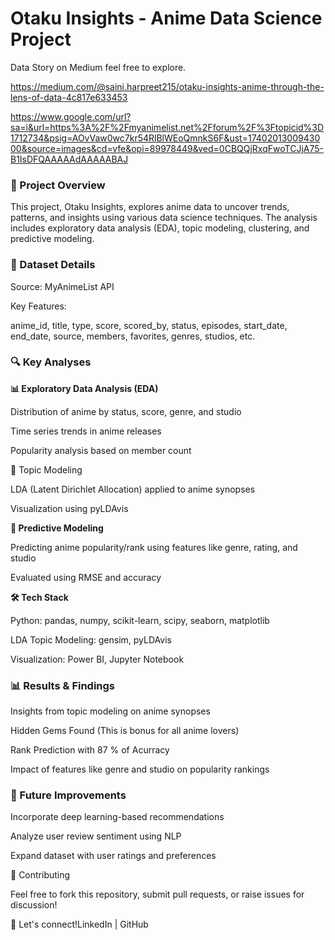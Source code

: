 <h1>Otaku Insights - Anime Data Science Project
</h1>

Data Story on Medium feel free to explore.

https://medium.com/@saini.harpreet215/otaku-insights-anime-through-the-lens-of-data-4c817e633453

https://www.google.com/url?sa=i&url=https%3A%2F%2Fmyanimelist.net%2Fforum%2F%3Ftopicid%3D1712734&psig=AOvVaw0wc7kr54RlBlWEoQmnkS6F&ust=1740201300943000&source=images&cd=vfe&opi=89978449&ved=0CBQQjRxqFwoTCJjA75-B1IsDFQAAAAAdAAAAABAJ


<h3>📌  Project Overview </h3>

This project, Otaku Insights, explores anime data to uncover trends, patterns, and insights using various data science techniques. The analysis includes exploratory data analysis (EDA), topic modeling, clustering, and predictive modeling.

<h3>📂 Dataset Details</h3>

Source: MyAnimeList API

Key Features:

anime_id, title, type, score, scored_by, status, episodes, start_date, end_date, source, members, favorites, genres, studios, etc.

<h3>🔍 Key Analyses</h3>

<b>📊 Exploratory Data Analysis (EDA)</b>

Distribution of anime by status, score, genre, and studio

Time series trends in anime releases

Popularity analysis based on member count

</b>📖 Topic Modeling</b>

LDA (Latent Dirichlet Allocation) applied to anime synopses

Visualization using pyLDAvis



<b>🔮 Predictive Modeling</b>

Predicting anime popularity/rank using features like genre, rating, and studio

Evaluated using RMSE and accuracy

<b>🛠️ Tech Stack</b>

Python: pandas, numpy, scikit-learn, scipy, seaborn, matplotlib

LDA Topic Modeling: gensim, pyLDAvis

Visualization: Power BI, Jupyter Notebook



<h3>📊 Results & Findings</h3>

Insights from topic modeling on anime synopses

Hidden Gems Found (This is bonus for all anime lovers)

Rank Prediction with 87 % of Acurracy

Impact of features like genre and studio on popularity rankings

<h3>📌 Future Improvements</h3>

Incorporate deep learning-based recommendations

Analyze user review sentiment using NLP

Expand dataset with user ratings and preferences

🤝 Contributing

Feel free to fork this repository, submit pull requests, or raise issues for discussion!

📩 Let's connect!LinkedIn | GitHub


